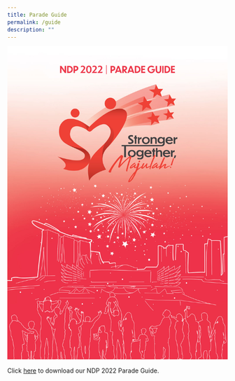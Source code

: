 ```yaml
---
title: Parade Guide
permalink: /guide
description: ""
---
```

![](/images/parade_guide.jpg)

Click <a href="https://doinggood.ndp.gov.sg/files/NE1PG.pdf" target="_blank">here</a> to download our NDP 2022 Parade Guide.